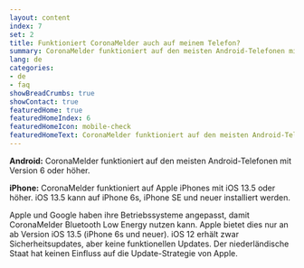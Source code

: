 ```yaml
---
layout: content
index: 7
set: 2
title: Funktioniert CoronaMelder auch auf meinem Telefon?
summary: CoronaMelder funktioniert auf den meisten Android-Telefonen mit Version 6 oder höher sowie auf iPhones mit iOS 13.5 oder höher.
lang: de
categories:
- de
- faq
showBreadCrumbs: true
showContact: true
featuredHome: true
featuredHomeIndex: 6
featuredHomeIcon: mobile-check
featuredHomeText: CoronaMelder funktioniert auf den meisten Android-Telefonen mit Version 6 oder höher sowie auf iPhones mit iOS 13.5 oder höher.
---
```


**Android:** CoronaMelder funktioniert auf den meisten Android-Telefonen mit Version 6 oder höher.

**iPhone:** CoronaMelder funktioniert auf Apple iPhones mit iOS 13.5 oder höher. iOS 13.5 kann auf iPhone 6s, iPhone SE und neuer installiert werden.

Apple und Google haben ihre Betriebssysteme angepasst, damit CoronaMelder Bluetooth Low Energy nutzen kann. Apple bietet dies nur an ab Version iOS 13.5 (iPhone 6s und neuer). iOS 12 erhält zwar Sicherheitsupdates, aber keine funktionellen Updates. Der niederländische Staat hat keinen Einfluss auf die Update-Strategie von Apple.
